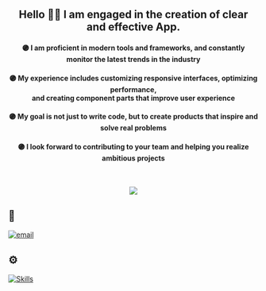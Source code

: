 <div align='center'>
  
## Hello 🙋‍♂️ I am engaged in the creation of clear and effective App.

</div>

<div align='center'>
  
#### 🟣 I am proficient in modern tools and frameworks, and constantly monitor the latest trends in the industry <br>

#### 🟣 My experience includes customizing responsive interfaces, optimizing performance, <br> and creating component parts that improve user experience <br>

#### 🟣 My goal is not just to write code, but to create products that inspire and solve real problems

#### 🟣 I look forward to contributing to your team and helping you realize ambitious projects

<br>

![](https://github-readme-streak-stats.herokuapp.com/?user=thermojam&theme=neon&hide_border=true)<br/>

</div>

## 📨
[![email](https://img.shields.io/badge/Email-D14836?logo=gmail&logoColor=white)](mailto:nmensky@gmail.com)

## ⚙️
[![Skills](https://skillicons.dev/icons?i=html,css,js,react,ts,git,nodejs,webpack,vite)](https://skillicons.dev)


